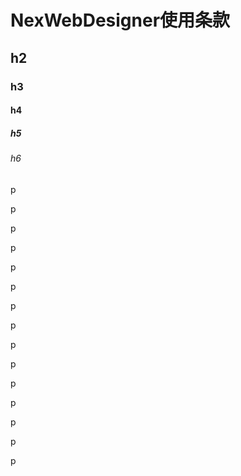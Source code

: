 # NexWebDesigner使用条款

## h2

### h3

#### h4

##### h5

###### h6

p

p

p

p

p

p

p

p

p

p

p

p

p

p

p
